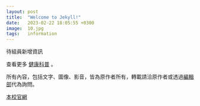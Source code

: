 ```yaml
---
layout: post
title:  "Welcome to Jekyll!"
date:   2023-02-22 18:05:55 +0300
image:  10.jpg
tags:   information
---
```

待組員新增資訊

查看更多 [健康科普][jekyll-docs] 。

所有內容，包括文字、圖像、影音，皆為原作者所有，轉載請洽原作者或透過[編輯部][jekyll-talk]代為詢問。

[本校官網][jekyll-talk]


[jekyll-docs]: https://godbb1994.github.io/
[jekyll-gh]:   https://github.com/jekyll/jekyll
[jekyll-talk]: https://www.ntunhs.edu.tw/
